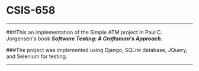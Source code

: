 # CSIS-658

---

###This an implementation of the Simple ATM project in Paul C. Jorgensen's book ***Software Testing: A Craftsman's Approach***.

###The project was implemented using Django, SQLite database, JQuery, and Selenium for testing.

---



